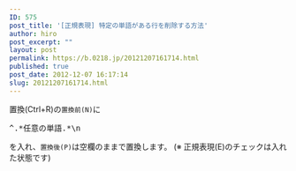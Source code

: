 ```yaml
---
ID: 575
post_title: '[正規表現] 特定の単語がある行を削除する方法'
author: hiro
post_excerpt: ""
layout: post
permalink: https://b.0218.jp/20121207161714.html
published: true
post_date: 2012-12-07 16:17:14
slug: 20121207161714.html
---
```

<!--more-->

置換(Ctrl+R)の<code>置換前(N)</code>に
<pre>^.*任意の単語.*\n</pre>
を入れ、<code>置換後(P)</code>は空欄のままで置換します。
<span class="text-muted">(※ 正規表現(E)のチェックは入れた状態です)</span>